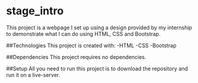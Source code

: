 # stage_intro
This project is a webpage I set up using a design provided by my internship to demonstrate what I can do using HTML, CSS and Bootstrap.

##Technologies
This project is created with:
-HTML
-CSS
-Bootstrap

##Dependencies
This project requires no dependencies.

##Setup
All you need to run this project is to download the repository and run it on a live-server.
